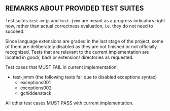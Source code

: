 REMARKS ABOUT PROVIDED TEST SUITES
----------------------------------
Test suites `test-mrjp` and `test-jvmm` are meant as a progress indicators right now, rather than
actual correctness evaluation, i.e. they do not need to succeed.

Since language extensions are graded in the last stage of the project, some of them are deliberately
disabled as they are not finished or not officially recognized.
Tests that are relevant to the current implementation are located in good/, bad/ or extension/
directories as requested.

Test cases that MUST FAIL in current implementation:
+ test-jvmm (the following tests fail due to disabled exceptions syntax)
  - exceptions001
  - exceptions002
  - gchiddenstack

All other test cases MUST PASS with current implementation.
